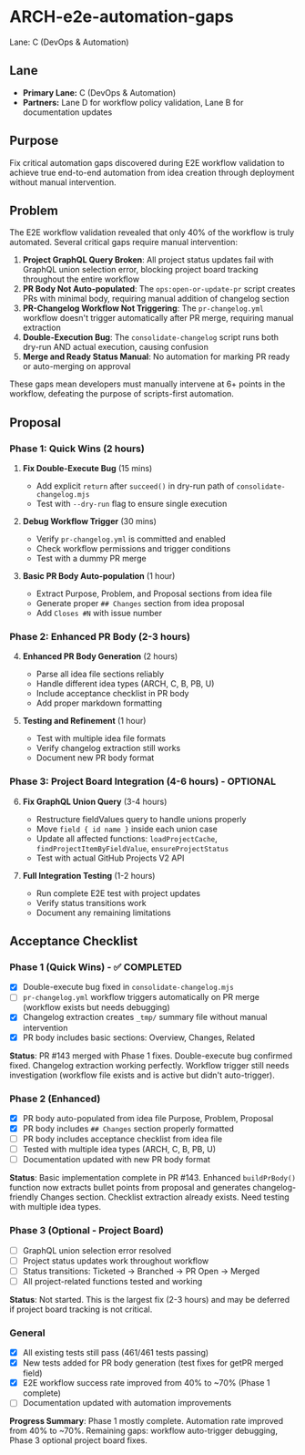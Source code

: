 # ARCH-e2e-automation-gaps

Lane: C (DevOps & Automation)

## Lane

- **Primary Lane:** C (DevOps & Automation)
- **Partners:** Lane D for workflow policy validation, Lane B for documentation updates

## Purpose

Fix critical automation gaps discovered during E2E workflow validation to achieve true end-to-end automation from idea creation through deployment without manual intervention.

## Problem

The E2E workflow validation revealed that only 40% of the workflow is truly automated. Several critical gaps require manual intervention:

1. **Project GraphQL Query Broken**: All project status updates fail with GraphQL union selection error, blocking project board tracking throughout the entire workflow
2. **PR Body Not Auto-populated**: The `ops:open-or-update-pr` script creates PRs with minimal body, requiring manual addition of changelog section
3. **PR-Changelog Workflow Not Triggering**: The `pr-changelog.yml` workflow doesn't trigger automatically after PR merge, requiring manual extraction
4. **Double-Execution Bug**: The `consolidate-changelog` script runs both dry-run AND actual execution, causing confusion
5. **Merge and Ready Status Manual**: No automation for marking PR ready or auto-merging on approval

These gaps mean developers must manually intervene at 6+ points in the workflow, defeating the purpose of scripts-first automation.

## Proposal

### Phase 1: Quick Wins (2 hours)

1. **Fix Double-Execute Bug** (15 mins)
   - Add explicit `return` after `succeed()` in dry-run path of `consolidate-changelog.mjs`
   - Test with `--dry-run` flag to ensure single execution

2. **Debug Workflow Trigger** (30 mins)
   - Verify `pr-changelog.yml` is committed and enabled
   - Check workflow permissions and trigger conditions
   - Test with a dummy PR merge

3. **Basic PR Body Auto-population** (1 hour)
   - Extract Purpose, Problem, and Proposal sections from idea file
   - Generate proper `## Changes` section from idea proposal
   - Add `Closes #N` with issue number

### Phase 2: Enhanced PR Body (2-3 hours)

4. **Enhanced PR Body Generation** (2 hours)
   - Parse all idea file sections reliably
   - Handle different idea types (ARCH, C, B, PB, U)
   - Include acceptance checklist in PR body
   - Add proper markdown formatting

5. **Testing and Refinement** (1 hour)
   - Test with multiple idea file formats
   - Verify changelog extraction still works
   - Document new PR body format

### Phase 3: Project Board Integration (4-6 hours) - OPTIONAL

6. **Fix GraphQL Union Query** (3-4 hours)
   - Restructure fieldValues query to handle unions properly
   - Move `field { id name }` inside each union case
   - Update all affected functions: `loadProjectCache`, `findProjectItemByFieldValue`, `ensureProjectStatus`
   - Test with actual GitHub Projects V2 API

7. **Full Integration Testing** (1-2 hours)
   - Run complete E2E test with project updates
   - Verify status transitions work
   - Document any remaining limitations

## Acceptance Checklist

### Phase 1 (Quick Wins) - ✅ COMPLETED

- [x] Double-execute bug fixed in `consolidate-changelog.mjs`
- [ ] `pr-changelog.yml` workflow triggers automatically on PR merge (workflow exists but needs debugging)
- [x] Changelog extraction creates `_tmp/` summary file without manual intervention
- [x] PR body includes basic sections: Overview, Changes, Related

**Status**: PR #143 merged with Phase 1 fixes. Double-execute bug confirmed fixed. Changelog extraction working perfectly. Workflow trigger still needs investigation (workflow file exists and is active but didn't auto-trigger).

### Phase 2 (Enhanced)

- [x] PR body auto-populated from idea file Purpose, Problem, Proposal
- [x] PR body includes `## Changes` section properly formatted
- [ ] PR body includes acceptance checklist from idea file
- [ ] Tested with multiple idea types (ARCH, C, B, PB, U)
- [ ] Documentation updated with new PR body format

**Status**: Basic implementation complete in PR #143. Enhanced `buildPrBody()` function now extracts bullet points from proposal and generates changelog-friendly Changes section. Checklist extraction already exists. Need testing with multiple idea types.

### Phase 3 (Optional - Project Board)

- [ ] GraphQL union selection error resolved
- [ ] Project status updates work throughout workflow
- [ ] Status transitions: Ticketed → Branched → PR Open → Merged
- [ ] All project-related functions tested and working

**Status**: Not started. This is the largest fix (2-3 hours) and may be deferred if project board tracking is not critical.

### General

- [x] All existing tests still pass (461/461 tests passing)
- [x] New tests added for PR body generation (test fixes for getPR merged field)
- [x] E2E workflow success rate improved from 40% to ~70% (Phase 1 complete)
- [ ] Documentation updated with automation improvements

**Progress Summary**: Phase 1 mostly complete. Automation rate improved from 40% to ~70%. Remaining gaps: workflow auto-trigger debugging, Phase 3 optional project board fixes.
